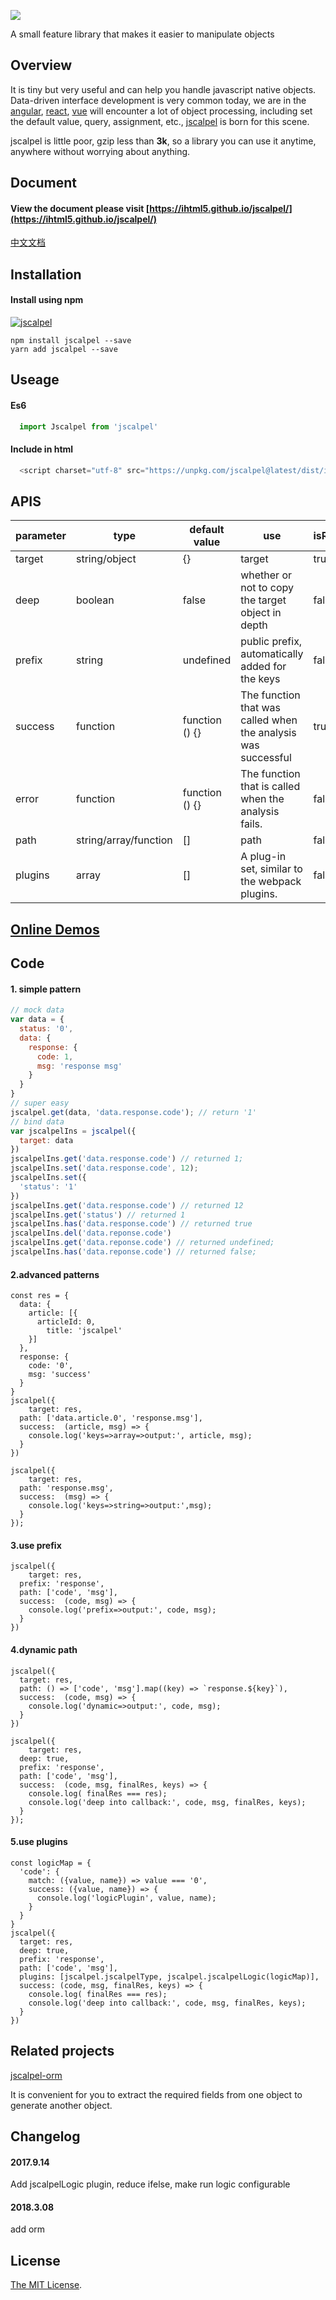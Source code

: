 
![](./logo/logox3.png)

A small feature library that makes it easier to manipulate objects
## Overview

It is tiny but very useful and can help you handle javascript native objects. Data-driven interface development is very common today, we are in the [angular](https://github.com/angular/angular), [react](http://www.github.com/facebook/react), [vue](http://www.github.com/vuejs/vue) will encounter a lot of object processing, including set the default value, query, assignment, etc., [jscalpel](http://www.github.com/ihtml5/jscalpel) is born for this scene.

jscalpel is little poor, gzip less than **3k**, so a library you can use it anytime, anywhere without worrying about anything.

## Document

#### View the document please visit [https://ihtml5.github.io/jscalpel/](https://ihtml5.github.io/jscalpel/)
[中文文档](https://ihtml5.github.io/jscalpel/index_zh.html)

## Installation

#### Install using npm 
[![jscalpel](https://nodei.co/npm/jscalpel.png)](https://npmjs.org/package/jscalpel)
``` 
npm install jscalpel --save
yarn add jscalpel --save
```

## Useage

#### Es6
```javascript
  import Jscalpel from 'jscalpel'
```
#### Include in html
```javascript
  <script charset="utf-8" src="https://unpkg.com/jscalpel@latest/dist/index.js"></script>
```
## APIS
<table class="scalpel-table">
                <thead>
                    <tr>
                        <th>parameter</th>
                        <th>type</th>
                        <th>default value</th>
                        <th>use</th>
                        <th>isRequired</th>
                        <th>required version</th>
                    </tr>
                </thead>
                <tbody>
                    <tr>
                        <td>target</td>
                        <td>string/object</td>
                        <td>{}</td>
                        <td>target</td>
                        <td>true</td>
                        <td>all</td>
                    </tr>
                    <tr>
                        <td>deep</td>
                        <td>boolean</td>
                        <td>false</td>
                        <td>whether or not to copy the target object in depth</td>
                        <td>false</td>
                        <td>all</td>
                    </tr>
                    <tr>
                        <td>prefix</td>
                        <td>string</td>
                        <td>undefined</td>
                        <td>public prefix, automatically added for the keys</td>
                        <td>false</td>
                        <td>all</td>
                    </tr>
                    <tr>
                        <td>success</td>
                        <td>function</td>
                        <td>function () {}</td>
                        <td>The function that was called when the analysis was successful</td>
                        <td>true</td>
                        <td>^0.6.2</td>
                    </tr>
                    <tr>
                        <td>error</td>
                        <td>function</td>
                        <td>function () {}</td>
                        <td>The function that is called when the analysis fails.</td>
                        <td>false</td>
                        <td>^0.6.2</td>
                    </tr>
                    <tr>
                        <td>path</td>
                        <td>string/array/function</td>
                        <td>[]</td>
                        <td>path</td>
                        <td>false</td>
                        <td>^0.6.2</td>
                    </tr>
                    <tr>
                        <td>plugins</td>
                        <td>array</td>
                        <td>[]</td>
                        <td>A plug-in set, similar to the webpack plugins.</td>
                        <td>false</td>
                        <td>^0.6.2</td>
                    </tr>
                </tbody>
            </table>
            
## [Online Demos](https://jsfiddle.net/as3tLkdy/27/?utm_source=website&utm_medium=embed&utm_campaign=as3tLkdy)

## Code
#### 1. simple pattern
```javascript
// mock data
var data = {
  status: '0',
  data: {
    response: {
      code: 1,
      msg: 'response msg'
    }
  }
}
// super easy
jscalpel.get(data, 'data.response.code'); // return '1'
// bind data
var jscalpelIns = jscalpel({
  target: data
})
jscalpelIns.get('data.response.code') // returned 1;
jscalpelIns.set('data.response.code', 12);
jscalpelIns.set({
  'status': '1'
})
jscalpelIns.get('data.response.code') // returned 12
jscalpelIns.get('status') // returned 1
jscalpelIns.has('data.response.code') // returned true
jscalpelIns.del('data.reponse.code') 
jscalpelIns.get('data.reponse.code') // returned undefined;
jscalpelIns.has('data.reponse.code') // returned false;
```
#### 2.advanced patterns
```
const res = {
  data: {
    article: [{
      articleId: 0,
        title: 'jscalpel'
    }]
  },
  response: {
    code: '0',
    msg: 'success'
  }
}
jscalpel({
	target: res,
  path: ['data.article.0', 'response.msg'],
  success:  (article, msg) => {
  	console.log('keys=>array=>output:', article, msg);
  }
})

jscalpel({
	target: res,
  path: 'response.msg',
  success:  (msg) => {
  	console.log('keys=>string=>output:',msg);
  }
});
```
#### 3.use prefix
```
jscalpel({
	target: res,
  prefix: 'response',
  path: ['code', 'msg'],
  success:  (code, msg) => {
  	console.log('prefix=>output:', code, msg);
  }
})
```
#### 4.dynamic path

```
jscalpel({
  target: res,
  path: () => ['code', 'msg'].map((key) => `response.${key}`),
  success:  (code, msg) => {
  	console.log('dynamic=>output:', code, msg);
  }
})

jscalpel({
	target: res,
  deep: true,
  prefix: 'response',
  path: ['code', 'msg'],
  success:  (code, msg, finalRes, keys) => {
    console.log( finalRes === res);
  	console.log('deep into callback:', code, msg, finalRes, keys);
  }
});
```

#### 5.use plugins
```
const logicMap = {
  'code': {
    match: ({value, name}) => value === '0',
    success: ({value, name}) => {
      console.log('logicPlugin', value, name);
    }
  }
}
jscalpel({
  target: res,
  deep: true,
  prefix: 'response',
  path: ['code', 'msg'],
  plugins: [jscalpel.jscalpelType, jscalpel.jscalpelLogic(logicMap)],
  success: (code, msg, finalRes, keys) => {
    console.log( finalRes === res);
  	console.log('deep into callback:', code, msg, finalRes, keys);
  }
})
```
## Related projects
[jscalpel-orm](https://github.com/ihtml5/jscalpel-orm)

It is convenient for you to extract the required fields from one object to generate another object.

## Changelog

#### 2017.9.14

Add jscalpelLogic plugin, reduce ifelse, make run logic configurable

#### 2018.3.08

add orm 

## License

[The MIT License](https://opensource.org/licenses/MIT).
